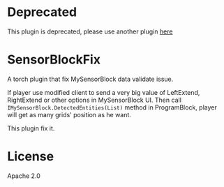 ﻿# Deprecated
This plugin is deprecated, please use another plugin [here](https://github.com/czp3009/DataValidateFix)

# SensorBlockFix
A torch plugin that fix MySensorBlock data validate issue.

If player use modified client to send a very big value of LeftExtend, RightExtend or other options in MySensorBlock UI. Then call `IMySensorBlock.DetectedEntities(List)` method in ProgramBlock, player will get as many grids' position as he want.

This plugin fix it.

# License
Apache 2.0
